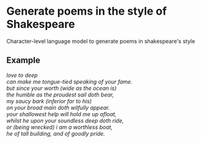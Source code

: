 # Generate poems in the style of Shakespeare
Character-level language model to generate poems in shakespeare's style
## Example
*love to deep  
can make me tongue-tied speaking of your fame.  
but since your worth (wide as the ocean is)  
the humble as the proudest sail doth bear,  
my saucy bark (inferior far to his)  
on your broad main doth wilfully appear.  
your shallowest help will hold me up afloat,  
whilst he upon your soundless deep doth ride,  
or (being wrecked) i am a worthless boat,  
he of tall building, and of goodly pride.*
